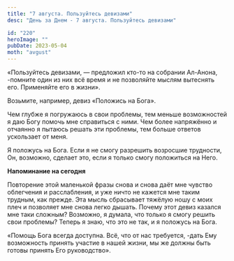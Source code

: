```yaml
---
title: "7 августа. Пользуйтесь девизами"
desc: "День за Днем - 7 августа. Пользуйтесь девизами"

id: "220"
heroImage: ""
pubDate: 2023-05-04
moth: "avgust"
---
```


«Пользуйтесь девизами, — предложил кто-то на собрании Ал-Анона, -помните один
из них всё время и не позволяйте мыслям вытеснять его. Применяйте его в
жизни».

Возьмите, например, девиз «Положись на Бога».

Чем глубже я погружаюсь в свои проблемы, тем меньше возможностей я даю Богу
помочь мне справиться с ними. Чем более напряжённо и отчаянно я пытаюсь решать
эти проблемы, тем больше ответов ускользает от меня.

Я положусь на Бога. Если я не смогу разрешить возросшие трудности, Он,
возможно, сделает это, если я только смогу положиться на Него.

**Напоминание на сегодня**

Повторение этой маленькой фразы снова и снова даёт мне чувство облегчения и
расслабления, и уже ничто не кажется мне таким трудным, как прежде. Эта мысль
сбрасывает тяжёлую ношу с моих плеч и позволяет мне снова легко дышать. Почему
этот девиз казался мне таки сложным? Возможно, я думала, что только я смогу
решить свои проблемы? Теперь я знаю, что это не так, и я положусь на Бога.

«Помощь Бога всегда доступна. Всё, что от нас требуется, -дать Ему возможность
принять участие в нашей жизни, мы же должны быть готовы принять Его
руководство».

